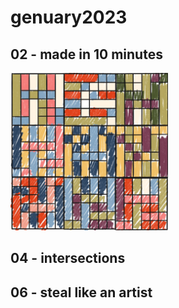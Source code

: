 
<!-- README.md is generated from README.Rmd. Please edit that file -->

# genuary2023

## 02 - made in 10 minutes

<img src="02-procreate-10_minutes/10_minutes.jpg" title="A piece of generative art composed of 9 tiles, 3 across and 3 down. Each tile is split up into rectangles and squares, and all of the tiles are rotations (90, 180, 270 degrees) of the first tile. The tiles are coloured in muted light blue, green, pink, and yellow, with a bright orangey red, and dark blue,  green, and purple. The first tile is coloured in quite neatly, but the rest grow more and more scribbled and messy." alt="A piece of generative art composed of 9 tiles, 3 across and 3 down. Each tile is split up into rectangles and squares, and all of the tiles are rotations (90, 180, 270 degrees) of the first tile. The tiles are coloured in muted light blue, green, pink, and yellow, with a bright orangey red, and dark blue,  green, and purple. The first tile is coloured in quite neatly, but the rest grow more and more scribbled and messy." width="50%" />

## 04 - intersections

## 06 - steal like an artist
